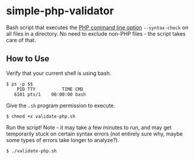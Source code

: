 # simple-php-validator
Bash script that executes the [PHP command line option](https://www.php.net/manual/en/features.commandline.options.php) `--syntax-check` on all files in a directory. No need to exclude non-PHP files - the script takes care of that.
  
## How to Use
Verify that your current shell is using bash. 
```
$ ps -p $$
    PID TTY          TIME CMD
   6101 pts/1    00:00:00 bash
```
Give the `.sh` program permission to execute. 
```
$ chmod +x validate-php.sh
```
Run the script! Note - it may take a few minutes to run, and may get temporarily stuck on certain syntax errors (not entirely sure why, maybe some types of errors take longer to analyze?).
```
$ ./validate-php.sh
```
